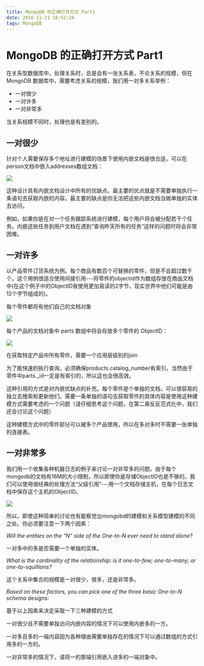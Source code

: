 ```yaml
---
title: MongoDB 的正确打开方式 Part1
date: 2016-11-21 16:52:24
tags: MongoDB
---
```


# MongoDB 的正确打开方式 Part1

在关系型数据库中，处理关系时，总是会有一张关系表，不论关系的规模，但在 MongoDB 数据库中，需要考虑关系的规模，我们用一对多关系举例：

* 一对很少
* 一对许多
* 一对非常多

当关系规模不同时，处理也是有差别的。

## 一对很少

针对个人需要保存多个地址进行建模的场景下使用内嵌文档是很合适，可以在person文档中嵌入addresses数组文档：

![](http://upload-images.jianshu.io/upload_images/14570-d1eb77395ba46204.png)

这种设计具有内嵌文档设计中所有的优缺点。最主要的优点就是不需要单独执行一条语句去获取内嵌的内容。最主要的缺点是你无法把这些内嵌文档当做单独的实体去访问。

例如，如果你是在对一个任务跟踪系统进行建模，每个用户将会被分配若干个任务。内嵌这些任务到用户文档在遇到“查询昨天所有的任务”这样的问题时将会非常困难。

## 一对许多

以产品零件订货系统为例。每个商品有数百个可替换的零件，但是不会超过数千个。这个用例很适合使用间接引用---将零件的objectid作为数组存放在商品文档中(在这个例子中的ObjectID我使用更加易读的2字节，现实世界中他们可能是由12个字节组成的)。

每个零件都将有他们自己的文档对象

![](http://upload-images.jianshu.io/upload_images/14570-16c4bc27b47933f8.png)

每个产品的文档对象中 parts 数组中将会存放多个零件的 ObjectID：

![](http://upload-images.jianshu.io/upload_images/14570-7dee8ae5d826224f.png)

在获取特定产品中所有零件，需要一个应用层级别的join

为了能快速的执行查询，必须确保products.catalog_number有索引。当然由于零件中parts._id一定是有索引的，所以这也会很高效。

这种引用的方式是对内嵌优缺点的补充。每个零件是个单独的文档，可以很容易的独立去搜索和更新他们。需要一条单独的语句去获取零件的具体内容是使用这种建模方式需要考虑的一个问题（请仔细思考这个问题，在第二章反反范式化中，我们还会讨论这个问题）

这种建模方式中的零件部分可以被多个产品使用，所以在多对多时不需要一张单独的连接表。

## 一对非常多

我们用一个收集各种机器日志的例子来讨论一对非常多的问题。由于每个mongodb的文档有16M的大小限制，所以即使你是存储ObjectID也是不够的。我们可以使用很经典的处理方法“父级引用”---用一个文档存储主机，在每个日志文档中保存这个主机的ObjectID。

![](http://upload-images.jianshu.io/upload_images/14570-4e434c02f63d7bbf.png)

所以，即使这种简单的讨论也有能察觉出mongobd的建模和关系模型建模的不同之处。你必须要注意一下两个因素：

*Will the entities on the “N” side of the One-to-N ever need to stand alone?*

一对多中的多是否需要一个单独的实体。

*What is the cardinality of the relationship: is it one-to-few; one-to-many; or one-to-squillions?*

这个关系中集合的规模是一对很少，很多，还是非常多。

*Based on these factors, you can pick one of the three basic One-to-N schema designs:*

基于以上因素来决定采取一下三种建模的方式

一对很少且不需要单独访问内嵌内容的情况下可以使用内嵌多的一方。

一对多且多的一端内容因为各种理由需要单独存在的情况下可以通过数组的方式引用多的一方的。

一对非常多的情况下，请将一的那端引用嵌入进多的一端对象中。